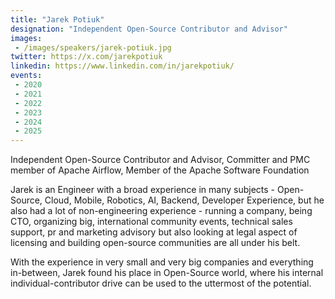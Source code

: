 ```yaml
---
title: "Jarek Potiuk"
designation: "Independent Open-Source Contributor and Advisor"
images:
 - /images/speakers/jarek-potiuk.jpg
twitter: https://x.com/jarekpotiuk
linkedin: https://www.linkedin.com/in/jarekpotiuk/
events:
 - 2020
 - 2021
 - 2022
 - 2023
 - 2024
 - 2025
---
```


Independent Open-Source Contributor and Advisor, Committer and PMC member of Apache Airflow, Member of the Apache Software Foundation

Jarek is an Engineer with a broad experience in many subjects - Open-Source, Cloud, Mobile, Robotics, AI, Backend, Developer Experience, but he also had a lot of non-engineering experience - running a company, being CTO, organizing big, international community events, technical sales support, pr and marketing advisory but also looking at legal aspect of licensing and building open-source communities are all under his belt. 

With the experience in very small and very big companies and everything in-between, Jarek found his place in Open-Source world, where his internal individual-contributor drive can be used to the uttermost of the potential.